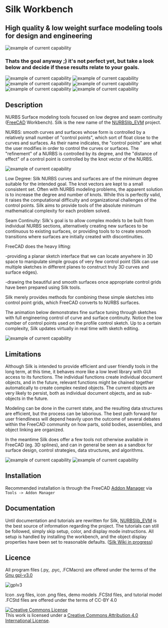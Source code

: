 # Silk Workbench
## High quality & low weight surface modeling tools for design and engineering

![example of current capability](https://github.com/edwardvmills/Silk/blob/master/Resources/Demo_files/Silk_Front_Page_02.png?raw=true)

### Thats the goal anyway ;) it's not perfect yet, but take a look below and decide if these results relate to your goals. 
![example of current capability](https://github.com/edwardvmills/Silk/blob/master/Resources/Demo_files/Boaty_Mc_Boatface_16_24_medium.png?raw=true)
![example of current capability](https://github.com/edwardvmills/Silk/blob/master/Resources/Demo_files/Boaty_Mc_Boatface_15_10.png?raw=true)
![example of current capability](https://github.com/edwardvmills/Silk/blob/master/Resources/Demo_files/5%20sided%20shape_02_03.PNG?raw=true)
![example of current capability](https://github.com/edwardvmills/Silk/blob/master/Resources/Demo_files/CadDivision_16_01.png?raw=true)
![example of current capability](https://github.com/edwardvmills/Silk/blob/master/Resources/Demo_files/CadDivision_19_03.png?raw=true)
![example of current capability](https://github.com/edwardvmills/Silk/blob/master/Resources/Demo_files/CadDivision_Simple_01_11.PNG?raw=true)



## Description
NURBS Surface modeling tools focused on low degree and seam continuity ([FreeCAD](https://www.freecadweb.org/) Workbench). Silk is the new name of the [NURBSlib_EVM](http://edwardvmills.github.io/NURBSlib_EVM/) project.

NURBS: smooth curves and surfaces whose form is controlled by a relatively small number of "control points", which sort of float close to the curves and surfaces. As their name indicates, the "control points" are what the user modifies in order to control the curves or surfaces. The "refinement" of a NURBS is controlled by its degree, and the "distance of effect" of a control point is controlled by the knot vector of the NURBS.

![example of current capability](https://github.com/edwardvmills/Silk/blob/master/Resources/Demo_files/Silk_Demo_03_01.png?raw=true)

Low Degree: Silk NURBS curves and surfaces are of the minimum degree suitable for the intended goal. The knot vectors are kept to a small consistent set. Often with NURBS modeling problems, the apparent solution is to increase the degree and number of knots. While this is perfectly valid, it raises the computational difficulty and organizational challenges of the control points. Silk aims to provide tools of the absolute minimum mathematical complexity for each problem solved.

Seam Continuity: Silk's goal is to allow complex models to be built from individual NURBS sections, alternatively creating new surfaces to be continuous to existing surfaces, or providing tools to to create smooth transitions where surfaces are initially created with discontinuities.

FreeCAD does the heavy lifting:

-providing a planar sketch interface that we can locate anywhere in 3D space to manipulate simple groups of very few control point (Silk can use multiple sketches in different planes to construct truly 3D curves and surface edges).

-drawing the beautiful and smooth surfaces once appropriate control grids have been prepared using Silk tools.

Silk merely provides methods for combining these simple sketches into control point grids, which FreeCAD converts to NURBS surfaces. 

The animation below demonstrates fine surface tuning through sketches with full engineering control of curve and surface continuity. Notice the low number of control points used on the profile control sketch. Up to a certain complexity, Silk updates virtually in real time with sketch editing.

![example of current capability](https://github.com/edwardvmills/Silk/blob/master/Resources/Demo_files/Steering_Wheel_01_01.gif?raw=true)


## Limitations
Although Silk is intended to provide efficient and user friendly tools in the long term, at this time, it behaves more like a low level library with GUI access to its functions. The individual functions create individual document objects, and in the future, relevant functions might be chained together automatically to create complex nested objects. The current objects are very likely to persist, both as individual document objects, and as sub-objects in the future.

Modeling can be done in the current state, and the resulting data structures are efficient, but the process can be laborious. The best path forward for user friendliness will depend heavily upon the outcome of several debates within the FreeCAD community on how parts, solid bodies, assemblies, and object linking are organized.

In the meantime Silk does offer a few tools not otherwise available in FreeCAD (eg. 3D splines), and can in general be seen as a sandbox for surface design, control strategies, data structures, and algorithms.

![example of current capability](https://github.com/edwardvmills/Silk/blob/master/Resources/Demo_files/Steering_Wheel_03_05.png?raw=true)
![example of current capability](https://github.com/edwardvmills/Silk/blob/master/Resources/Demo_files/Steering_Wheel_01_02.png?raw=true)

## Installation
Recommended installation is through the FreeCAD [Addon Manager](https://wiki.freecadweb.org/AddonManager) via `Tools -> Addon Manager`

## Documentation
Until documentation and tutorials are rewritten for Silk, [NURBSlib_EVM](http://edwardvmills.github.io/NURBSlib_EVM/) is the best source of information regarding the project. 
The tutorials can still be followed, simply skip setup, color, and display mode instructions. All setup is handled by installing the workbench, and the object display properties have been set to reasonable defaults. ([Silk Wiki in progress](https://github.com/edwardvmills/Silk/wiki))



## Licence
All program files (.py, .pyc, .FCMacro) are offered under the terms of the [Gnu gpl-v3.0](https://www.gnu.org/licenses/gpl-3.0.en.html)

![gplv3](https://www.gnu.org/graphics/gplv3-127x51.png)

Icon .svg files, icon .png files, demo models .FCStd files, and tutorial model .FCStd files are offered under the terms of CC-BY 4.0

<a rel="license" href="http://creativecommons.org/licenses/by/4.0/"><img alt="Creative Commons License" style="border-width:0" src="https://i.creativecommons.org/l/by/4.0/88x31.png" /></a><br />This work is licensed under a <a rel="license" href="http://creativecommons.org/licenses/by/4.0/">Creative Commons Attribution 4.0 International License</a>.
